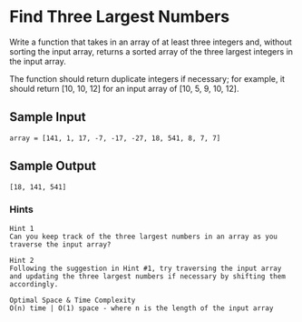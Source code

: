 # Find Three Largest Numbers

Write a function that takes in an array of at least three integers and, without sorting the input array, returns a sorted array of the three largest integers in the input array.

The function should return duplicate integers if necessary; for example, it should return [10, 10, 12] for an input array of [10, 5, 9, 10, 12].

## Sample Input

```
array = [141, 1, 17, -7, -17, -27, 18, 541, 8, 7, 7]
```

## Sample Output

```
[18, 141, 541]
```

### Hints

```
Hint 1
Can you keep track of the three largest numbers in an array as you traverse the input array?
```

```
Hint 2
Following the suggestion in Hint #1, try traversing the input array and updating the three largest numbers if necessary by shifting them accordingly.
```

```
Optimal Space & Time Complexity
O(n) time | O(1) space - where n is the length of the input array
```
